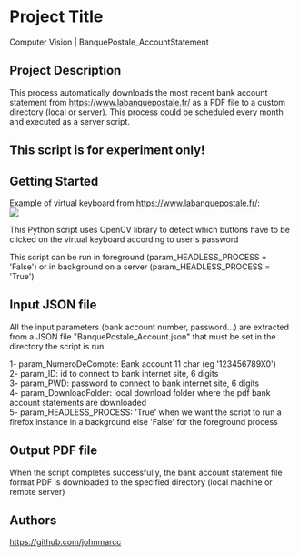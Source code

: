 # Project Title
Computer Vision | BanquePostale_AccountStatement

## Project Description
This process automatically downloads the most recent bank account statement from https://www.labanquepostale.fr/ as a PDF file to
a custom directory (local or server). This process could be scheduled every month and executed as a server script.

## This script is for experiment only! ##

## Getting Started

Example of virtual keyboard from https://www.labanquepostale.fr/:                         
![](https://github.com/johnmarcc/OpenCV_BanquePostale_AccountStatement/blob/master/BanquePostaleVirtualKeyboard.gif)

This Python script uses OpenCV library to detect which buttons have to be clicked on the virtual keyboard according to
user's password

This script can be run in foreground (param_HEADLESS_PROCESS = 'False') or in background on a server (param_HEADLESS_PROCESS = 'True')

## Input JSON file
All the input parameters (bank account number, password...) are extracted from a JSON file "BanquePostale_Account.json" that must be set in the directory the script is run

1- param_NumeroDeCompte: Bank account 11 char (eg '123456789X0') <br/>
2- param_ID: id to connect to bank internet site, 6 digits <br/>
3- param_PWD: password to connect to bank internet site, 6 digits <br/>
4- param_DownloadFolder: local download folder where the pdf bank account statements are downloaded <br/>
5- param_HEADLESS_PROCESS: 'True' when we want the script to run a firefox instance in a background else 'False' for the foreground process

## Output PDF file
When the script completes successfully, the bank account statement file format PDF is downloaded to the specified directory (local machine or remote server)

## Authors

https://github.com/johnmarcc
